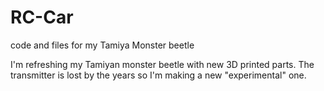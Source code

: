 # RC-Car
code and files for my Tamiya Monster beetle

I'm refreshing my Tamiyan monster beetle with new 3D printed parts.
The transmitter is lost by the years so I'm making a new "experimental" one.
